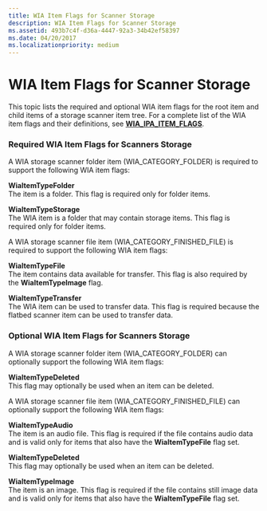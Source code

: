 ```yaml
---
title: WIA Item Flags for Scanner Storage
description: WIA Item Flags for Scanner Storage
ms.assetid: 493b7c4f-d36a-4447-92a3-34b42ef58397
ms.date: 04/20/2017
ms.localizationpriority: medium
---
```


# WIA Item Flags for Scanner Storage


This topic lists the required and optional WIA item flags for the root item and child items of a storage scanner item tree. For a complete list of the WIA item flags and their definitions, see [**WIA\_IPA\_ITEM\_FLAGS**](https://docs.microsoft.com/windows-hardware/drivers/image/wia-ipa-item-flags).

### Required WIA Item Flags for Scanners Storage

A WIA storage scanner folder item (WIA\_CATEGORY\_FOLDER) is required to support the following WIA item flags:

<a href="" id="wiaitemtypefolder"></a>**WiaItemTypeFolder**  
The item is a folder. This flag is required only for folder items.

<a href="" id="wiaitemtypestorage"></a>**WiaItemTypeStorage**  
The WIA item is a folder that may contain storage items. This flag is required only for folder items.

A WIA storage scanner file item (WIA\_CATEGORY\_FINISHED\_FILE) is required to support the following WIA item flags:

<a href="" id="wiaitemtypefile"></a>**WiaItemTypeFile**  
The item contains data available for transfer. This flag is also required by the **WiaItemTypeImage** flag.

<a href="" id="wiaitemtypetransfer"></a>**WiaItemTypeTransfer**  
The WIA item can be used to transfer data. This flag is required because the flatbed scanner item can be used to transfer data.

### Optional WIA Item Flags for Scanners Storage

A WIA storage scanner folder item (WIA\_CATEGORY\_FOLDER) can optionally support the following WIA item flags:

<a href="" id="wiaitemtypedeleted"></a>**WiaItemTypeDeleted**  
This flag may optionally be used when an item can be deleted.

A WIA storage scanner file item (WIA\_CATEGORY\_FINISHED\_FILE) can optionally support the following WIA item flags:

<a href="" id="wiaitemtypeaudio"></a>**WiaItemTypeAudio**  
The item is an audio file. This flag is required if the file contains audio data and is valid only for items that also have the **WiaItemTypeFile** flag set.

<a href="" id="wiaitemtypedeleted"></a>**WiaItemTypeDeleted**  
This flag may optionally be used when an item can be deleted.

<a href="" id="wiaitemtypeimage"></a>**WiaItemTypeImage**  
The item is an image. This flag is required if the file contains still image data and is valid only for items that also have the **WiaItemTypeFile** flag set.

 

 




